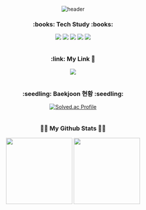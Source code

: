 <div align="center">
  
![header](https://capsule-render.vercel.app/api?type=waving&color=timeGradient&height=200&section=header&text=SOOBEEN's%20study%20room&fontSize=40&fontColor=FFFFFF)

</div>  
  
<h3 align="center">:books: Tech Study :books:</h3>

<div align="center">
  
  <img src="https://img.shields.io/badge/Java-007396?style=flat-square&logo=java&logoColor=white"/>
  <img src="https://img.shields.io/badge/Python-3776AB?style=flat-square&logo=Python&logoColor=white"/>
  <img src="https://img.shields.io/badge/JavaScript-F7DF1E?style=flat-square&logo=JavaScript&logoColor=white"/>
  <img src="https://img.shields.io/badge/MySQL-4479A1?style=flat-square&logo=MySQL&logoColor=white"/>
  <img src="https://img.shields.io/badge/Git-F05032?style=flat-square&logo=Git&logoColor=white"/>

</div>

#

<h3 align="center">:link: My Link 🔗</h3>

<div align="center">
  
  <a href="http://melonicedlatte.com/">
    <img src="https://img.shields.io/badge/Tistory-000000?style=flat-square&logo=Tistory&logoColor=white"/>
  </a>

</div>

#

<h3 align="center">:seedling: Baekjoon 현황 :seedling:</h3>
  
<div align="center">
  
 [![Solved.ac Profile](http://mazassumnida.wtf/api/v2/generate_badge?boj=cba06130)](https://solved.ac/cba06130/)
  
</div>

#
  
<h3 align="center">👩‍💻 My Github Stats 👩‍💻</h3>

<p align="center">
  <img height="180em" src="https://github-readme-stats.vercel.app/api?username=ChoSooBeen&show_icons=true&theme=vue">
  <img height="180em" src="https://github-readme-stats.vercel.app/api/top-langs/?username=ChoSooBeen&hide=Batchfile,jupyter%20notebook&layout=compact&theme=vue">
</p>
